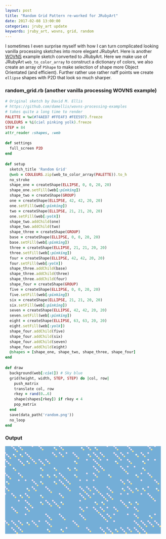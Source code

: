 ```yaml
---
layout: post
title: "Random Grid Pattern re-worked for JRubyArt"
date: 2017-02-08 13:00:00
categories: jruby_art update
keywords: jruby_art, wovns, grid, random
---
```

I sometimes I even surprise myself with how I can turn complicated looking vanilla processing sketches into more elegant JRubyArt.
Here is another [WOVNS][wovns] example sketch converted to JRubyArt. Here we make use of JRubyArt `web_to_color_array` to construct a dictionary of colors, we also create an array of `PShape` to make selection of shape more Object Orientated (and efficient). Further rather use rather naff points we create `ellipse` shapes with P2D that look so much sharper.

### random_grid.rb (another vanilla processing WOVNS example)

```ruby
# Original sketch by David M. Ellis
# https://github.com/damellis/wovns-processing-examples
# takes quite a long time to render
PALETTE = %w(#74AED7 #FFE4F3 #FEE597).freeze
COULEURS = %i(ciel pinking yolk).freeze
STEP = 84
attr_reader :shapes, :web

def settings
  full_screen P2D
end

def setup
  sketch_title 'Random Grid'
  @web = COULEURS.zip(web_to_color_array(PALETTE)).to_h
  no_stroke
  shape_one = createShape(ELLIPSE, 0, 0, 20, 20)
  shape_one.setFill(web[:pinking])
  shape_two = createShape(GROUP)
  one = createShape(ELLIPSE, 42, 42, 20, 20)
  one.setFill(web[:pinking])
  two = createShape(ELLIPSE, 21, 21, 20, 20)
  one.setFill(web[:yolk])
  shape_two.addChild(one)
  shape_two.addChild(two)
  shape_three = createShape(GROUP)
  base = createShape(ELLIPSE, 0, 0, 20, 20)
  base.setFill(web[:pinking])
  three = createShape(ELLIPSE, 21, 21, 20, 20)
  three.setFill(web[:pinking])
  four = createShape(ELLIPSE, 42, 42, 20, 20)
  four.setFill(web[:yolk])
  shape_three.addChild(base)
  shape_three.addChild(three)
  shape_three.addChild(four)
  shape_four = createShape(GROUP)
  five = createShape(ELLIPSE, 0, 0, 20, 20)
  five.setFill(web[:pinking])
  six = createShape(ELLIPSE, 21, 21, 20, 20)
  six.setFill(web[:pinking])
  seven = createShape(ELLIPSE, 42, 42, 20, 20)
  seven.setFill(web[:pinking])
  eight = createShape(ELLIPSE, 63, 63, 20, 20)
  eight.setFill(web[:yolk])
  shape_four.addChild(five)
  shape_four.addChild(six)
  shape_four.addChild(seven)
  shape_four.addChild(eight)
  @shapes = [shape_one, shape_two, shape_three, shape_four]
end

def draw
  background(web[:ciel]) # Sky blue
  grid(height, width, STEP, STEP) do |col, row|
    push_matrix
    translate col, row
    rkey = rand(0..6)
    shape(shapes[rkey]) if rkey < 4
    pop_matrix
  end
  save(data_path('random.png'))
  no_loop
end
```

### Output

<img src="/assets/random.png" />

[wovns]:https://github.com/damellis/wovns-processing-examples
